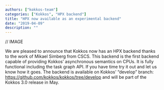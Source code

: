 ```yaml
---
authors: ["kokkos-team"]
categories: ["Kokkos", "HPX backend"]
title: "HPX now available as an experimental backend"
date: "2019-04-09"
description: ""
---
```


// IMAGE

We are pleased to announce that Kokkos now has an HPX backend thanks to the work of Mikael Simberg from CSCS. This backend is the first backend capable of providing Kokkos’ asynchronous semantics on CPUs. It is fully functional including the task graph API. If you have time try it out and let us know how it goes. The backend is available on Kokkos’ “develop” branch: https://github.com/kokkos/kokkos/tree/develop and will be part of the Kokkos 3.0 release in May.
